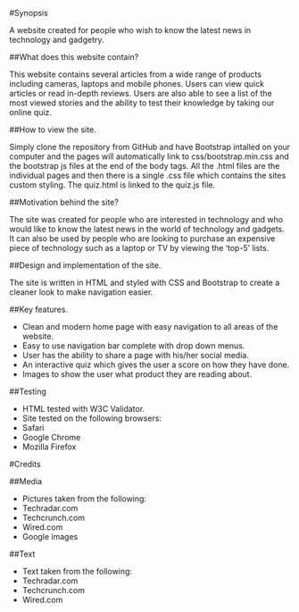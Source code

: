 #Synopsis

A website created for people who wish to know the latest news in technology and gadgetry.

##What does this website contain?

This website contains several articles from a wide range of products including cameras, laptops and mobile phones. Users can view quick articles or read in-depth reviews. Users are also able to see a list of the most viewed stories and the ability to test their knowledge by taking our online quiz.

##How to view the site.

Simply clone the repository from GitHub and have Bootstrap intalled on your computer and the pages will automatically link to css/bootstrap.min.css and the bootstrap js files at the end of the body tags.
All the .html files are the individual pages and then there is a single .css file which contains the sites custom styling.
The quiz.html is linked to the quiz.js file.

##Motivation behind the site?

The site was created for people who are interested in technology and who would like to know the latest news in the world of technology and gadgets. It can also be used by people who are looking to purchase an expensive piece of technology such as a laptop or TV by viewing the ‘top-5’ lists.

##Design and implementation of the site.

The site is written in HTML and styled with CSS and Bootstrap to create a cleaner look to make navigation easier.

##Key features.

*	Clean and modern home page with easy navigation to all areas of the website.
*	Easy to use navigation bar complete with drop down menus.
*	User has the ability to share a page with his/her social media.
*	An interactive quiz which gives the user a score on how they have done.
*	Images to show the user what product they are reading about.

##Testing

*	HTML tested with W3C Validator.
*	Site tested on the following browsers:
*	Safari
*	Google Chrome
*	Mozilla Firefox


#Credits

##Media

*	Pictures taken from the following:
  *	Techradar.com
  *	Techcrunch.com
  *	Wired.com
  *	Google images

##Text

*	Text taken from the following:
  *	Techradar.com
  *	Techcrunch.com
  *	Wired.com

